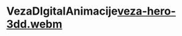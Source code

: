 # VezaDIgitalAnimacije[veza-hero-3dd.webm](https://user-images.githubusercontent.com/90183935/210874551-3af87207-11cd-4005-b3bf-a8dea1287841.webm)
